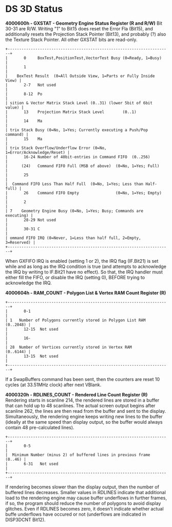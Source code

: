 # DS 3D Status


**4000600h - GXSTAT - Geometry Engine Status Register (R and R/W)**
Bit 30-31 are R/W. Writing \"1\" to Bit15 does reset the Error Fla
(Bit15), and additionally resets the Projection Stack Pointer (Bit13),
and probably (?) also the Texture Stack Pointer. All other GXSTAT bits
are read-only.

```
+-----------------------------------------------------------------------+
|       0     BoxTest,PositionTest,VectorTest Busy (0=Ready, 1=Busy)    |
|       1                                                               |
|    BoxTest Result  (0=All Outside View, 1=Parts or Fully Inside View) |
|       2-7   Not used                                                  |
|       8-12  Po                                                        |
| sition & Vector Matrix Stack Level (0..31) (lower 5bit of 6bit value) |
|       13    Projection Matrix Stack Level        (0..1)               |
|       14    Ma                                                        |
| trix Stack Busy (0=No, 1=Yes; Currently executing a Push/Pop command) |
|       15    Ma                                                        |
| trix Stack Overflow/Underflow Error (0=No, 1=Error/Acknowledge/Reset) |
|       16-24 Number of 40bit-entries in Command FIFO  (0..256)         |
|      (24)   Command FIFO Full (MSB of above)  (0=No, 1=Yes; Full)     |
|       25                                                              |
|  Command FIFO Less Than Half Full  (0=No, 1=Yes; Less than Half-full) |
|       26    Command FIFO Empty                (0=No, 1=Yes; Empty)    |
|       2                                                               |
| 7    Geometry Engine Busy (0=No, 1=Yes; Busy; Commands are executing) |
|       28-29 Not used                                                  |
|       30-31 C                                                         |
| ommand FIFO IRQ (0=Never, 1=Less than half full, 2=Empty, 3=Reserved) |
+-----------------------------------------------------------------------+
```

When GXFIFO IRQ is enabled (setting 1 or 2), the IRQ flag (IF.Bit21) is
set while and as long as the IRQ condition is true (and attempts to
acknowledge the IRQ by writing to IF.Bit21 have no effect). So that, the
IRQ handler must either fill the FIFO, or disable the IRQ (setting 0),
BEFORE trying to acknowledge the IRQ.

**4000604h - RAM_COUNT - Polygon List & Vertex RAM Count Register (R)**

```
+-----------------------------------------------------------------------+
|       0-1                                                             |
| 1   Number of Polygons currently stored in Polygon List RAM (0..2048) |
|       12-15  Not used                                                 |
|       16-                                                             |
| 28  Number of Vertices currently stored in Vertex RAM       (0..6144) |
|       13-15  Not used                                                 |
+-----------------------------------------------------------------------+
```

If a SwapBuffers command has been sent, then the counters are reset 10
cycles (at 33.51MHz clock) after next VBlank.

**4000320h - RDLINES_COUNT - Rendered Line Count Register (R)**
Rendering starts in scanline 214, the rendered lines are stored in a
buffer that can hold up to 48 scanlines. The actual screen output begins
after scanline 262, the lines are then read from the buffer and sent to
the display. Simultaneously, the rendering engine keeps writing new
lines to the buffer (ideally at the same speed than display output, so
the buffer would always contain 48 pre-calculated lines).

```
+-----------------------------------------------------------------------+
|       0-5                                                             |
|  Minimum Number (minus 2) of buffered lines in previous frame (0..46) |
|       6-31   Not used                                                 |
+-----------------------------------------------------------------------+
```

If rendering becomes slower than the display output, then the number of
buffered lines decreases. Smaller values in RDLINES indicate that
additional load to the rendering engine may cause buffer underflows in
further frames, if so, the program should reduce the number of polygons
to avoid display glitches.
Even if RDLINES becomes zero, it doesn\'t indicate whether actual buffe
underflows have occured or not (underflows are indicated in DISP3DCNT
Bit12).



